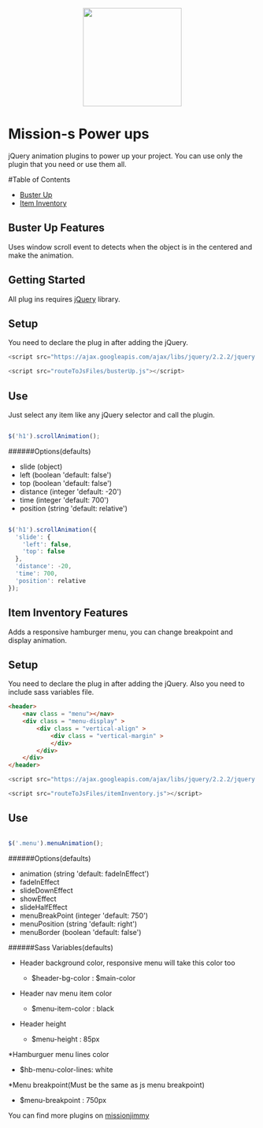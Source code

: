 
<p align="center">
  <img src="http://missionjimmy.com/images/logo-v2.svg" height="200">
</p>

# Mission-s Power ups

jQuery animation plugins to power up your project.
You can use only the plugin that you need or use them all.

#Table of Contents

- [Buster Up](#buster-up-features)
- [Item Inventory](#item-inventory)

## Buster Up Features
Uses window scroll event to detects when the object is in the centered and make the animation.


## Getting Started

All plug ins requires [jQuery](https://jquery.com/) library.

## Setup

You need to declare the plug in after adding the jQuery.

```javascript
<script src="https://ajax.googleapis.com/ajax/libs/jquery/2.2.2/jquery.min.js"></script>

<script src="routeToJsFiles/busterUp.js"></script>
```

## Use

Just select any item like any jQuery selector and call the plugin.

```javascript

$('h1').scrollAnimation();

```
######Options(defaults)

*   slide       (object)
 *  left    (boolean 'default: false')
 *  top     (boolean 'default: false')
*   distance    (integer 'default: -20')
*   time        (integer 'default: 700')
*   position    (string 'default: relative')

```javascript

$('h1').scrollAnimation({
  'slide': {
    'left': false,
    'top': false
  },
  'distance': -20,
  'time': 700,
  'position': relative
});

```



## Item Inventory Features
Adds a responsive hamburger menu, you can change breakpoint and display animation.

## Setup

You need to declare the plug in after adding the jQuery. Also you need to include sass variables file.

```html
<header>
    <nav class = "menu"></nav>
    <div class = "menu-display" >
        <div class = "vertical-align" >
            <div class = "vertical-margin" >
            </div>
        </div>
    </div>
</header>
```

```javascript
<script src="https://ajax.googleapis.com/ajax/libs/jquery/2.2.2/jquery.min.js"></script>

<script src="routeToJsFiles/itemInventory.js"></script>
```

## Use

```javascript

$('.menu').menuAnimation();

```


######Options(defaults)

*  animation (string 'default: fadeInEffect')
  * fadeInEffect
  * slideDownEffect
  * showEffect
  * slideHalfEffect
*  menuBreakPoint (integer 'default: 750')
*  menuPosition (string 'default: right')
*  menuBorder (boolean 'default: false')



######Sass Variables(defaults)

* Header background color, responsive menu will take this color too
  * $header-bg-color    : $main-color

* Header nav menu item color
  * $menu-item-color    : black

* Header height
  * $menu-height        : 85px

*Hamburguer menu lines color
  * $hb-menu-color-lines: white

*Menu breakpoint(Must be the same as js menu breakpoint)
  * $menu-breakpoint    : 750px




You can find more plugins on [missionjimmy](http://missionjimmy.com/projects/mission-s-plugins/)
